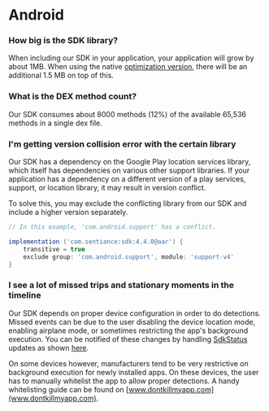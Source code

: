 # Android

### How big is the SDK library?

When including our SDK in your application, your application will grow by about 1MB. When using the native [optimization version](../getting-started/android-sdk/include-sdk.md), there will be an additional 1.5 MB on top of this.

### What is the DEX method count?

Our SDK consumes about 8000 methods \(12%\) of the available 65,536 methods in a single dex file.

### I'm getting version collision error with the certain library

Our SDK has a dependency on the Google Play location services library, which itself has dependencies on various other support libraries. If your application has a dependency on a different version of a play services, support, or location library, it may result in version conflict.

To solve this, you may exclude the conflicting library from our SDK and include a higher version separately.

```groovy
// In this example, 'com.android.support' has a conflict.

implementation ('com.sentiance:sdk:4.4.0@aar') {
	transitive = true
	exclude group: 'com.android.support', module: 'support-v4'
}
```

### I see a lot of missed trips and stationary moments in the timeline

Our SDK depends on proper device configuration in order to do detections. Missed events can be due to the user disabling the device location mode, enabling airplane mode, or sometimes restricting the app's background execution. You can be notified of these changes by handling [SdkStatus](../api-reference/android/sdkstatus/) updates as shown [here](../getting-started/android-sdk/sdk-status-updates.md).

On some devices however, manufacturers tend to be very restrictive on background execution for newly installed apps. On these devices, the user has to manually whitelist the app to allow proper detections. A handy whitelisting guide can be found on [www.dontkillmyapp.com](www.dontkillmyapp.com).

